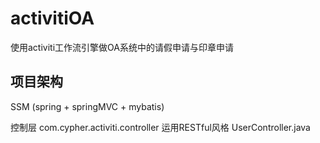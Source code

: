 # activitiOA
使用activiti工作流引擎做OA系统中的请假申请与印章申请

## 项目架构
SSM (spring + springMVC + mybatis)

控制层 com.cypher.activiti.controller
运用RESTful风格  UserController.java
